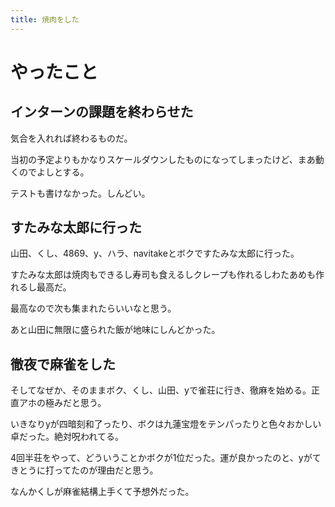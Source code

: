 ```yaml
---
title: 焼肉をした
---
```


# やったこと

## インターンの課題を終わらせた

気合を入れれば終わるものだ。

当初の予定よりもかなりスケールダウンしたものになってしまったけど、まあ動くのでよしとする。

テストも書けなかった。しんどい。

## すたみな太郎に行った

山田、くし、4869、y、ハラ、navitakeとボクですたみな太郎に行った。

すたみな太郎は焼肉もできるし寿司も食えるしクレープも作れるしわたあめも作れるし最高だ。

最高なので次も集まれたらいいなと思う。

あと山田に無限に盛られた飯が地味にしんどかった。

## 徹夜で麻雀をした

そしてなぜか、そのままボク、くし、山田、yで雀荘に行き、徹麻を始める。正直アホの極みだと思う。

いきなりyが四暗刻和了ったり、ボクは九蓮宝燈をテンパったりと色々おかしい卓だった。絶対呪われてる。

4回半荘をやって、どういうことかボクが1位だった。運が良かったのと、yがてきとうに打ってたのが理由だと思う。

なんかくしが麻雀結構上手くて予想外だった。
